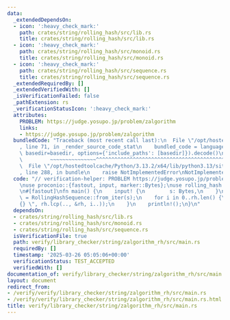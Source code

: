 ```yaml
---
data:
  _extendedDependsOn:
  - icon: ':heavy_check_mark:'
    path: crates/string/rolling_hash/src/lib.rs
    title: crates/string/rolling_hash/src/lib.rs
  - icon: ':heavy_check_mark:'
    path: crates/string/rolling_hash/src/monoid.rs
    title: crates/string/rolling_hash/src/monoid.rs
  - icon: ':heavy_check_mark:'
    path: crates/string/rolling_hash/src/sequence.rs
    title: crates/string/rolling_hash/src/sequence.rs
  _extendedRequiredBy: []
  _extendedVerifiedWith: []
  _isVerificationFailed: false
  _pathExtension: rs
  _verificationStatusIcon: ':heavy_check_mark:'
  attributes:
    PROBLEM: https://judge.yosupo.jp/problem/zalgorithm
    links:
    - https://judge.yosupo.jp/problem/zalgorithm
  bundledCode: "Traceback (most recent call last):\n  File \"/opt/hostedtoolcache/Python/3.13.2/x64/lib/python3.13/site-packages/onlinejudge_verify/documentation/build.py\"\
    , line 71, in _render_source_code_stat\n    bundled_code = language.bundle(stat.path,\
    \ basedir=basedir, options={'include_paths': [basedir]}).decode()\n          \
    \         ~~~~~~~~~~~~~~~^^^^^^^^^^^^^^^^^^^^^^^^^^^^^^^^^^^^^^^^^^^^^^^^^^^^^^^^^^^^^^^^^^\n\
    \  File \"/opt/hostedtoolcache/Python/3.13.2/x64/lib/python3.13/site-packages/onlinejudge_verify/languages/rust.py\"\
    , line 288, in bundle\n    raise NotImplementedError\nNotImplementedError\n"
  code: "// verification-helper: PROBLEM https://judge.yosupo.jp/problem/zalgorithm\n\
    \nuse proconio::{fastout, input, marker::Bytes};\nuse rolling_hash::RollingHashSequence;\n\
    \n#[fastout]\nfn main() {\n    input! {\n        s: Bytes,\n    }\n\n    let rh\
    \ = RollingHashSequence::from_iter(s);\n    for i in 0..rh.len() {\n        print!(\"\
    {} \", rh.lcp(.., &rh, i..));\n    }\n    println!();\n}\n"
  dependsOn:
  - crates/string/rolling_hash/src/lib.rs
  - crates/string/rolling_hash/src/monoid.rs
  - crates/string/rolling_hash/src/sequence.rs
  isVerificationFile: true
  path: verify/library_checker/string/zalgorithm_rh/src/main.rs
  requiredBy: []
  timestamp: '2025-03-26 05:05:06+00:00'
  verificationStatus: TEST_ACCEPTED
  verifiedWith: []
documentation_of: verify/library_checker/string/zalgorithm_rh/src/main.rs
layout: document
redirect_from:
- /verify/verify/library_checker/string/zalgorithm_rh/src/main.rs
- /verify/verify/library_checker/string/zalgorithm_rh/src/main.rs.html
title: verify/library_checker/string/zalgorithm_rh/src/main.rs
---
```

